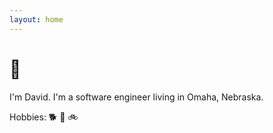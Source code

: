 ```yaml
---
layout: home
---
```

# 👋

I'm David. I'm a software engineer living in Omaha, Nebraska. 

Hobbies: 🐕 🤺 🚲
